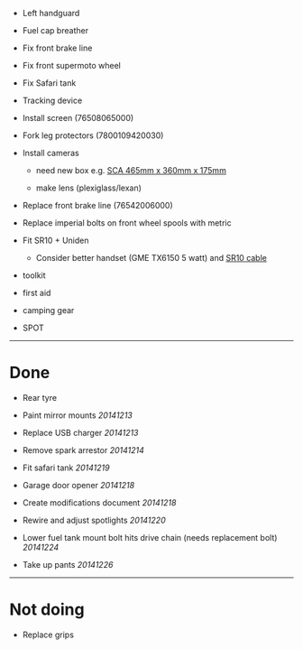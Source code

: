 * Left handguard

* Fuel cap breather

* Fix front brake line

* Fix front supermoto wheel

* Fix Safari tank

* Tracking device

* Install screen (76508065000)

* Fork leg protectors (7800109420030)

* Install cameras

    * need new box e.g. [SCA 465mm x 360mm x 175mm](http://www.supercheapauto.com.au/online-store/products/SCA-Safe-Case-465x360x175mm.aspx?pid=326045#Recommendations)

    * make lens (plexiglass/lexan)

* Replace front brake line (76542006000)

* Replace imperial bolts on front wheel spools with metric

* Fit SR10 + Uniden

    * Consider better handset (GME TX6150 5 watt) and [SR10 cable](http://www.prestigecom.net.au/SENA-SR10-Twoway-Radio-Adaptor-suit-GME-TX685-TX6150)

* toolkit

* first aid

* camping gear

* SPOT

----

# Done

* Rear tyre

* Paint mirror mounts *20141213*

* Replace USB charger *20141213*

* Remove spark arrestor *20141214*

* Fit safari tank *20141219*

* Garage door opener *20141218*

* Create modifications document *20141218*

* Rewire and adjust spotlights *20141220*

* Lower fuel tank mount bolt hits drive chain (needs replacement bolt) *20141224*

* Take up pants *20141226*

----

# Not doing

* Replace grips
